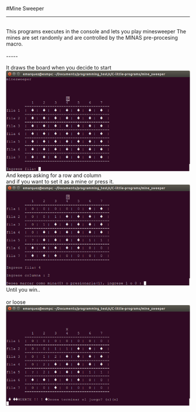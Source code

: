 #Mine Sweeper

------
<br>
This programs executes in the console and lets you play minesweeper
The mines are set randomly and are controlled by the MINAS pre-procesing macro.
<br>
<br>
-----

It draws the board when you decide to start
![minesweeper 1](/mine_sweeper/screenshots/minesweeper_1.png)<br>
And keeps asking for a row and column<br>
and if you want to set it as a mine or press it.
![minesweeper 2](/mine_sweeper/screenshots/minesweeper_3.png)<br>
Until you win..<br><br>
or loose<br>
![minesweeper 3](/mine_sweeper/screenshots/minesweeper_4.png)<br>

 
